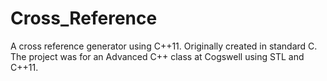 # Cross_Reference
A cross reference generator using C++11. Originally created in standard C.
The project was for an Advanced C++ class at Cogswell using STL and C++11.

